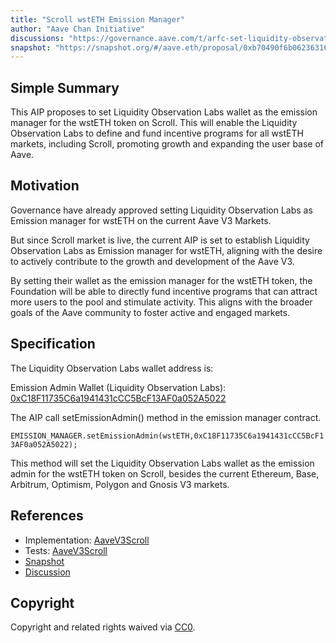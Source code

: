 ```yaml
---
title: "Scroll wstETH Emission Manager"
author: "Aave Chan Initiative"
discussions: "https://governance.aave.com/t/arfc-set-liquidity-observation-labs-as-emission-manager-for-wsteth-on-scroll/16813"
snapshot: "https://snapshot.org/#/aave.eth/proposal/0xb70490f6b0623631686d34f4ca99a7d45394ad29fdd504df3cd6e68790b22b9c"
---
```


## Simple Summary

This AIP proposes to set Liquidity Observation Labs wallet as the emission manager for the wstETH token on Scroll. This will enable the Liquidity Observation Labs to define and fund incentive programs for all wstETH markets, including Scroll, promoting growth and expanding the user base of Aave.

## Motivation

Governance have already approved setting Liquidity Observation Labs as Emission manager for wstETH on the current Aave V3 Markets.

But since Scroll market is live, the current AIP is set to establish Liquidity Observation Labs as Emission manager for wstETH, aligning with the desire to actively contribute to the growth and development of the Aave V3.

By setting their wallet as the emission manager for the wstETH token, the Foundation will be able to directly fund incentive programs that can attract more users to the pool and stimulate activity. This aligns with the broader goals of the Aave community to foster active and engaged markets.

## Specification

The Liquidity Observation Labs wallet address is:

Emission Admin Wallet (Liquidity Observation Labs): [0xC18F11735C6a1941431cCC5BcF13AF0a052A5022](https://safe.scroll.xyz/home?safe=scr:0xC18F11735C6a1941431cCC5BcF13AF0a052A5022)

The AIP call setEmissionAdmin() method in the emission manager contract.

`EMISSION_MANAGER.setEmissionAdmin(wstETH,0xC18F11735C6a1941431cCC5BcF13AF0a052A5022);`

This method will set the Liquidity Observation Labs wallet as the emission admin for the wstETH token on Scroll, besides the current Ethereum, Base, Arbitrum, Optimism, Polygon and Gnosis V3 markets.

## References

- Implementation: [AaveV3Scroll](https://github.com/bgd-labs/aave-proposals-v3/blob/9e52d09720c29a2999f07ae97f71063c0ed32c53/src/20240312_AaveV3Scroll_ScrollWstETHEmissionManager/AaveV3Scroll_ScrollWstETHEmissionManager_20240312.sol)
- Tests: [AaveV3Scroll](https://github.com/bgd-labs/aave-proposals-v3/blob/9e52d09720c29a2999f07ae97f71063c0ed32c53/src/20240312_AaveV3Scroll_ScrollWstETHEmissionManager/AaveV3Scroll_ScrollWstETHEmissionManager_20240312.t.sol)
- [Snapshot](https://snapshot.org/#/aave.eth/proposal/0xb70490f6b0623631686d34f4ca99a7d45394ad29fdd504df3cd6e68790b22b9c)
- [Discussion](https://governance.aave.com/t/arfc-set-liquidity-observation-labs-as-emission-manager-for-wsteth-on-scroll/16813)

## Copyright

Copyright and related rights waived via [CC0](https://creativecommons.org/publicdomain/zero/1.0/).
